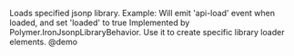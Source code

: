 
 Loads specified jsonp library.
  Example:
      <iron-jsonp-library
        library-url="https://apis.google.com/js/plusone.js?onload=%%callback%%"
        notify-event="api-load"
        library-loaded="{{loaded}}"></iron-jsonp-library>
  Will emit 'api-load' event when loaded, and set 'loaded' to true
  Implemented by  Polymer.IronJsonpLibraryBehavior. Use it
  to create specific library loader elements.
  @demo
